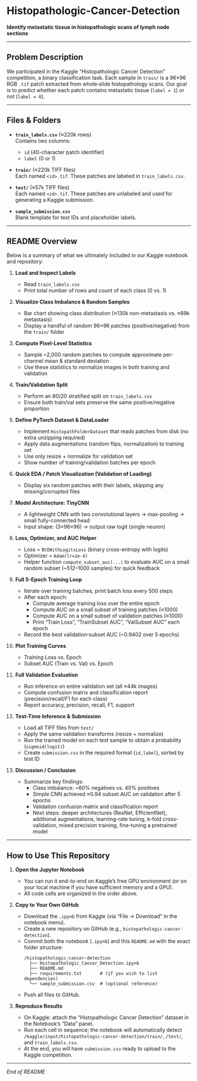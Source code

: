# Histopathologic-Cancer-Detection

**Identify metastatic tissue in histopathologic scans of lymph node sections**

---

## Problem Description

We participated in the Kaggle “Histopathologic Cancer Detection” competition, a binary classification task. Each sample in `train/` is a 96×96 RGB `.tif` patch extracted from whole‐slide histopathology scans. Our goal is to predict whether each patch contains metastatic tissue (`label = 1`) or not (`label = 0`).

---

## Files & Folders

- **`train_labels.csv`** (≈220k rows)  
  Contains two columns:  
  - `id` (40-character patch identifier)  
  - `label` (0 or 1)  

- **`train/`** (≈220k TIFF files)  
  Each named `<id>.tif`. These patches are labeled in `train_labels.csv`.  

- **`test/`** (≈57k TIFF files)  
  Each named `<id>.tif`. These patches are unlabeled and used for generating a Kaggle submission.  

- **`sample_submission.csv`**  
  Blank template for test IDs and placeholder labels.

---

## README Overview

Below is a summary of what we ultimately included in our Kaggle notebook and repository:

1. **Load and Inspect Labels**  
   - Read `train_labels.csv`  
   - Print total number of rows and count of each class (0 vs. 1)  

2. **Visualize Class Imbalance & Random Samples**  
   - Bar chart showing class distribution (≈130k non-metastasis vs. ≈89k metastasis)  
   - Display a handful of random 96×96 patches (positive/negative) from the `train/` folder  

3. **Compute Pixel-Level Statistics**  
   - Sample ~2,000 random patches to compute approximate per-channel mean & standard deviation  
   - Use these statistics to normalize images in both training and validation  

4. **Train/Validation Split**  
   - Perform an 80/20 stratified split on `train_labels.csv`  
   - Ensure both train/val sets preserve the same positive/negative proportion  

5. **Define PyTorch Dataset & DataLoader**  
   - Implement `HistopathFolderDataset` that reads patches from disk (no extra unzipping required)  
   - Apply data augmentations (random flips, normalization) to training set  
   - Use only resize + normalize for validation set  
   - Show number of training/validation batches per epoch  

6. **Quick EDA / Patch Visualization (Validation of Loading)**  
   - Display six random patches with their labels, skipping any missing/corrupted files  

7. **Model Architecture: TinyCNN**  
   - A lightweight CNN with two convolutional layers → max-pooling → small fully-connected head  
   - Input shape: (3×96×96) → output raw logit (single neuron)  

8. **Loss, Optimizer, and AUC Helper**  
   - Loss = `BCEWithLogitsLoss` (binary cross-entropy with logits)  
   - Optimizer = `Adam(lr=1e-4)`  
   - Helper function `compute_subset_auc(...)` to evaluate AUC on a small random subset (~512–1000 samples) for quick feedback  

9. **Full 5-Epoch Training Loop**  
   - Iterate over training batches, print batch loss every 500 steps  
   - After each epoch:  
     - Compute average training loss over the entire epoch  
     - Compute AUC on a small subset of training patches (≈1000)  
     - Compute AUC on a small subset of validation patches (≈1000)  
     - Print “Train Loss”, “TrainSubset AUC”, “ValSubset AUC” each epoch  
   - Record the best validation‐subset AUC (~0.9402 over 5 epochs)  

10. **Plot Training Curves**  
    - Training Loss vs. Epoch  
    - Subset AUC (Train vs. Val) vs. Epoch  

11. **Full Validation Evaluation**  
    - Run inference on entire validation set (all ≈44k images)  
    - Compute confusion matrix and classification report (precision/recall/F1 for each class)  
    - Report accuracy, precision, recall, F1, support  

12. **Test-Time Inference & Submission**  
    - Load all TIFF files from `test/`  
    - Apply the same validation transforms (resize + normalize)  
    - Run the trained model on each test sample to obtain a probability (`sigmoid(logit)`)  
    - Create `submission.csv` in the required format (`id,label`), sorted by test ID  

13. **Discussion / Conclusion**  
    - Summarize key findings:  
      - Class imbalance: ~60% negatives vs. 40% positives  
      - Simple CNN achieved ≈0.94 subset AUC on validation after 5 epochs  
      - Validation confusion matrix and classification report  
      - Next steps: deeper architectures (ResNet, EfficientNet), additional augmentations, learning-rate tuning, k-fold cross-validation, mixed precision training, fine-tuning a pretrained model  

---

## How to Use This Repository

1. **Open the Jupyter Notebook**  
   - You can run it end-to-end on Kaggle’s free GPU environment (or on your local machine if you have sufficient memory and a GPU).  
   - All code cells are organized in the order above.  

2. **Copy to Your Own GitHub**  
   - Download the `.ipynb` from Kaggle (via “File → Download” in the notebook menu).  
   - Create a new repository on GitHub (e.g., `histopathologic-cancer-detection`).  
   - Commit both the notebook (`.ipynb`) and this `README.md` with the exact folder structure:  
     ```
     /histopathologic-cancer-detection
       ├── Histopathologic_Cancer_Detection.ipynb
       ├── README.md
       ├── requirements.txt       # (if you wish to list dependencies)
       └── sample_submission.csv  # (optional reference)
     ```  
   - Push all files to GitHub.  

3. **Reproduce Results**  
   - On Kaggle: attach the “Histopathologic Cancer Detection” dataset in the Notebook’s “Data” panel.  
   - Run each cell in sequence; the notebook will automatically detect `/kaggle/input/histopathologic-cancer-detection/train/`, `/test/`, and `train_labels.csv`.  
   - At the end, you will have `submission.csv` ready to upload to the Kaggle competition.  


---

*End of README*
